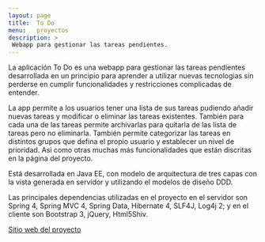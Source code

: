 ```yaml
---
layout: page
title:  To Do
menu:   proyectos
description: >
 Webapp para gestionar las tareas pendientes.
---
```

La aplicación To Do es una webapp para gestionar las tareas pendientes
desarrollada en un principio para aprender a utilizar nuevas tecnologias sin
perderse en cumplir funcionalidades y restricciones complicadas de entender.

La app permite a los usuarios tener una lista de sus tareas pudiendo añadir
nuevas tareas y modificar o eliminar las tareas existentes. También para cada
una de las tareas permite archivarlas para quitarla de las lista de tareas
pero no eliminarla. También permite categorizar las tareas en distintos grupos
que defina el propio usuario y establecer un nivel de prioridad. Asi como otras
muchas más funcionalidades que están discritas en la página del proyecto.

Está desarrollada en Java EE, con modelo de arquitectura de tres capas con
la vista generada en servidor y utilizando el modelos de diseño DDD.

Las principales dependencias utilizadas en el proyecto en el servidor son
Spring 4, Spring MVC 4, Spring Data, Hibernate 4, SLF4J, Log4j 2; y en el
cliente son Bootstrap 3, jQuery, Html5Shiv.

[Sitio web del proyecto][sitio-web]

[sitio-web]: https://github.com/carlossc87/todo-web
